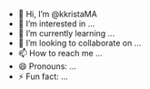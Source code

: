 - 👋 Hi, I’m @kkristaMA
- 👀 I’m interested in ...
- 🌱 I’m currently learning ...
- 💞️ I’m looking to collaborate on ...
- 📫 How to reach me ...
- 😄 Pronouns: ...
- ⚡ Fun fact: ...

<!---
kkristaMA/kkristaMA is a ✨ special ✨ repository because its `README.md` (this file) appears on your GitHub profile.
You can click the Preview link to take a look at your changes.
--->
